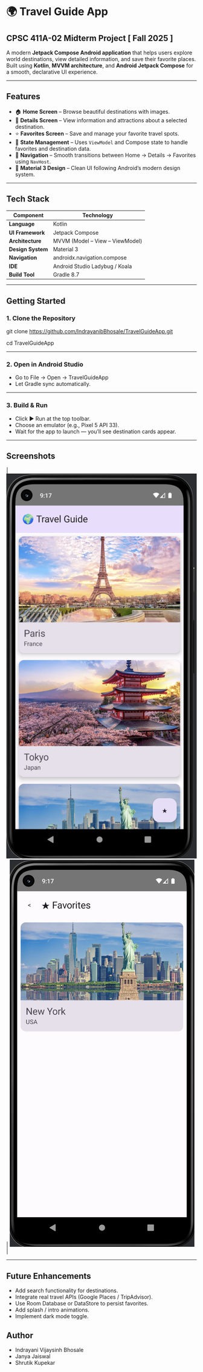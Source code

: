 # 🌍 Travel Guide App

## CPSC 411A-02 Midterm Project [ Fall 2025 ]

A modern **Jetpack Compose Android application** that helps users explore world destinations, view detailed information, and save their favorite places.  
Built using **Kotlin**, **MVVM architecture**, and **Android Jetpack Compose** for a smooth, declarative UI experience.

---

## Features

- 🏠 **Home Screen** – Browse beautiful destinations with images.
- 📍 **Details Screen** – View information and attractions about a selected destination.
- ⭐ **Favorites Screen** – Save and manage your favorite travel spots.
- 🧠 **State Management** – Uses `ViewModel` and Compose state to handle favorites and destination data.
- 🧭 **Navigation** – Smooth transitions between Home → Details → Favorites using `NavHost`.
- 🎨 **Material 3 Design** – Clean UI following Android’s modern design system.

---

## Tech Stack

| Component | Technology |
|------------|-------------|
| **Language** | Kotlin |
| **UI Framework** | Jetpack Compose |
| **Architecture** | MVVM (Model – View – ViewModel) |
| **Design System** | Material 3 |
| **Navigation** | androidx.navigation.compose |
| **IDE** | Android Studio Ladybug / Koala |
| **Build Tool** | Gradle 8.7 |

---

## Getting Started

### 1. Clone the Repository

git clone https://github.com/IndrayanibBhosale/TravelGuideApp.git

cd TravelGuideApp

---

### 2. Open in Android Studio
* Go to File → Open → TravelGuideApp
* Let Gradle sync automatically.

---

### 3. Build & Run
* Click ▶ Run at the top toolbar.
* Choose an emulator (e.g., Pixel 5 API 33).
* Wait for the app to launch — you’ll see destination cards appear.


---


## Screenshots
| ![Home](screenshots/home.png) | ![Favorites](screenshots/favorites.png) |



---


## Future Enhancements
* Add search functionality for destinations.
* Integrate real travel APIs (Google Places / TripAdvisor).
* Use Room Database or DataStore to persist favorites.
* Add splash / intro animations.
* Implement dark mode toggle.

## Author
* Indrayani Vijaysinh Bhosale
* Janya Jaiswal
* Shrutik Kupekar





